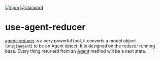 [![npm][npm-image]][npm-url]
[![standard][standard-image]][standard-url]

[npm-image]: https://img.shields.io/npm/v/use-agent-reducer.svg?style=flat-square
[npm-url]: https://www.npmjs.com/package/use-agent-reducer
[standard-image]: https://img.shields.io/badge/code%20style-standard-brightgreen.svg?style=flat-square
[standard-url]: http://npm.im/standard

# use-agent-reducer <!-- {docsify-ignore-all} -->

[agent-reducer](https://www.npmjs.com/package/agent-reducer) is a very powerful tool, it converts a model object (`OriginAgent`) to be an [Agent](/?id=agent) object. It is designed on the reducer running base. Every thing returned from an [Agent](/?id=agent) method will be a next state.
